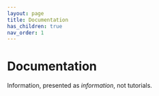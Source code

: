 ```yaml
---
layout: page
title: Documentation
has_children: true
nav_order: 1
---
```


# Documentation

Information, presented as *information*, not tutorials. 